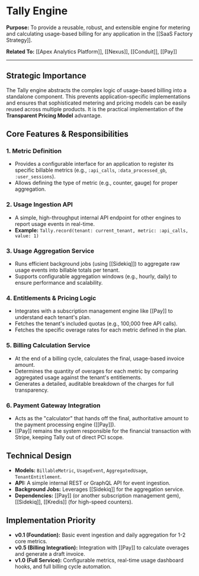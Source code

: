 # Tally Engine

**Purpose:** To provide a reusable, robust, and extensible engine for metering and calculating usage-based billing for any application in the [[SaaS Factory Strategy]].

**Related To:** [[Apex Analytics Platform]], [[Nexus]], [[Conduit]], [[Pay]]

---

## Strategic Importance

The Tally engine abstracts the complex logic of usage-based billing into a standalone component. This prevents application-specific implementations and ensures that sophisticated metering and pricing models can be easily reused across multiple products. It is the practical implementation of the **Transparent Pricing Model** advantage.

## Core Features & Responsibilities

### 1. Metric Definition
- Provides a configurable interface for an application to register its specific billable metrics (e.g., `:api_calls`, `:data_processed_gb`, `:user_sessions`).
- Allows defining the type of metric (e.g., counter, gauge) for proper aggregation.

### 2. Usage Ingestion API
- A simple, high-throughput internal API endpoint for other engines to report usage events in real-time.
- **Example:** `Tally.record(tenant: current_tenant, metric: :api_calls, value: 1)`

### 3. Usage Aggregation Service
- Runs efficient background jobs (using [[Sidekiq]]) to aggregate raw usage events into billable totals per tenant.
- Supports configurable aggregation windows (e.g., hourly, daily) to ensure performance and scalability.

### 4. Entitlements & Pricing Logic
- Integrates with a subscription management engine like [[Pay]] to understand each tenant's plan.
- Fetches the tenant's included quotas (e.g., 100,000 free API calls).
- Fetches the specific overage rates for each metric defined in the plan.

### 5. Billing Calculation Service
- At the end of a billing cycle, calculates the final, usage-based invoice amount.
- Determines the quantity of overages for each metric by comparing aggregated usage against the tenant's entitlements.
- Generates a detailed, auditable breakdown of the charges for full transparency.

### 6. Payment Gateway Integration
- Acts as the "calculator" that hands off the final, authoritative amount to the payment processing engine ([[Pay]]).
- [[Pay]] remains the system responsible for the financial transaction with Stripe, keeping Tally out of direct PCI scope.

## Technical Design

- **Models:** `BillableMetric`, `UsageEvent`, `AggregatedUsage`, `TenantEntitlement`.
- **API:** A simple internal REST or GraphQL API for event ingestion.
- **Background Jobs:** Leverages [[Sidekiq]] for the aggregation service.
- **Dependencies:** [[Pay]] (or another subscription management gem), [[Sidekiq]], [[Kredis]] (for high-speed counters).

## Implementation Priority

- **v0.1 (Foundation):** Basic event ingestion and daily aggregation for 1-2 core metrics.
- **v0.5 (Billing Integration):** Integration with [[Pay]] to calculate overages and generate a draft invoice.
- **v1.0 (Full Service):** Configurable metrics, real-time usage dashboard hooks, and full billing cycle automation.
